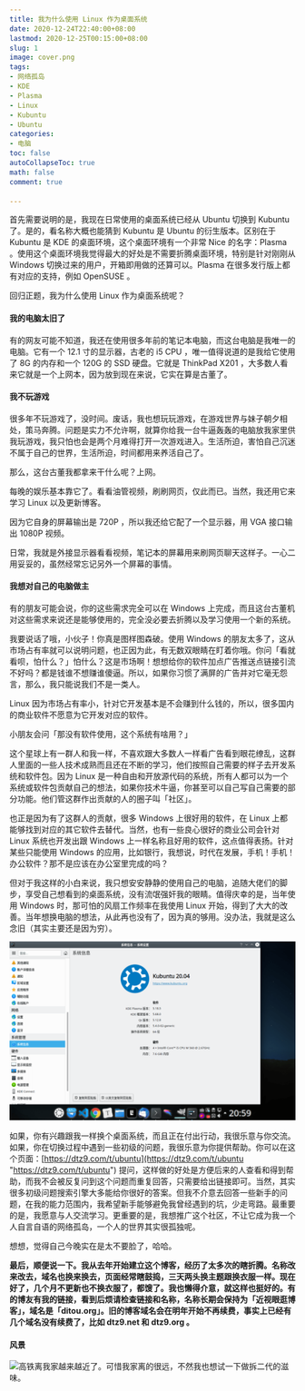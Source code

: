 ```yaml
---
title: 我为什么使用 Linux 作为桌面系统
date: 2020-12-24T22:40:00+08:00
lastmod: 2020-12-25T00:15:00+08:00
slug: 1
image: cover.png
tags:
- 网络孤岛
- KDE
- Plasma
- Linux
- Kubuntu
- Ubuntu
categories:
- 电脑
toc: false
autoCollapseToc: true
math: false
comment: true

---
```

首先需要说明的是，我现在日常使用的桌面系统已经从 Ubuntu 切换到 Kubuntu 了。是的，看名称大概也能猜到 Kubuntu 是 Ubuntu 的衍生版本。区别在于 Kubuntu 是 KDE 的桌面环境，这个桌面环境有一个非常 Nice 的名字：Plasma 。使用这个桌面环境我觉得最大的好处是不需要折腾桌面环境，特别是针对刚刚从 Windows 切换过来的用户，开箱即用做的还算可以。Plasma 在很多发行版上都有对应的支持，例如 OpenSUSE 。

回归正题，我为什么使用 Linux 作为桌面系统呢？

#### 我的电脑太旧了

有的网友可能不知道，我还在使用很多年前的笔记本电脑，而这台电脑是我唯一的电脑。它有一个 12.1 寸的显示器，古老的 i5 CPU ，唯一值得说道的是我给它使用了 8G 的内存和一个 120G 的 SSD 硬盘。它就是 ThinkPad X201 ，大多数人看来它就是一个上网本，因为放到现在来说，它实在算是古董了。

#### 我不玩游戏

很多年不玩游戏了，没时间。废话，我也想玩玩游戏，在游戏世界与妹子朝夕相处，策马奔腾。问题是实力不允许啊，就算你给我一台牛逼轰轰的电脑放我家里供我玩游戏，我只怕也会是两个月难得打开一次游戏进入。生活所迫，害怕自己沉迷不属于自己的世界，生活所迫，时间都用来养活自己了。

那么，这台古董我都拿来干什么呢？上网。

每晚的娱乐基本靠它了。看看油管视频，刷刷网页，仅此而已。当然，我还用它来学习 Linux 以及更新博客。

因为它自身的屏幕输出是 720P ，所以我还给它配了一个显示器，用 VGA 接口输出 1080P 视频。

日常，我就是外接显示器看看视频，笔记本的屏幕用来刷网页聊天这样子。一心二用妥妥的，虽然经常忘记另外一个屏幕的事情。

#### 我想对自己的电脑做主

有的朋友可能会说，你的这些需求完全可以在 Windows 上完成，而且这台古董机对这些需求来说还是能够使用的，完全没必要去折腾以及学习使用一个新的系统。

我要说话了哦，小伙子！你真是图样图森破。使用 Windows 的朋友太多了，这从市场占有率就可以说明问题，也正因为此，有无数双眼睛在盯着你哦。你问「看就看呗，怕什么？」怕什么？这是市场啊！想想给你的软件加点广告推送点链接引流不好吗？都是钱谁不想赚谁傻逼。所以，如果你习惯了满屏的广告并对它毫无怨言，那么，我只能说我们不是一类人。

Linux 因为市场占有率小，针对它开发基本是不会赚到什么钱的，所以，很多国内的商业软件不愿意为它开发对应的软件。

小朋友会问「那没有软件使用，这个系统有啥用？」

这个星球上有一群人和我一样，不喜欢跟大多数人一样看广告看到眼花缭乱，这群人里面的一些人技术成熟而且还在不断的学习，他们按照自己需要的样子去开发系统和软件包。因为 Linux 是一种自由和开放源代码的系统，所有人都可以为一个系统或软件包贡献自己的想法，如果你技术牛逼，你甚至可以自己写自己需要的部分功能。他们管这群作出贡献的人的圈子叫「社区」。

也正是因为有了这群人的贡献，很多 Windows 上很好用的软件，在 Linux 上都能够找到对应的其它软件去替代。当然，也有一些良心很好的商业公司会针对 Linux 系统也开发出跟 Windows 上一样名称且好用的软件，这点值得表扬。针对某些只能使用 Windows 的应用，比如银行，我想说，时代在发展，手机！手机！办公软件？那不是应该在办公室里完成的吗？

但对于我这样的小白来说，我只想安安静静的使用自己的电脑，追随大佬们的脚步，享受自己想看到的桌面系统，没有流氓强奸我的眼睛。值得庆幸的是，当年使用 Windows 时，那可怕的风扇工作频率在我使用 Linux 开始，得到了大大的改善。当年想换电脑的想法，从此再也没有了，因为真的够用。没办法，我就是这么念旧（其实主要还是因为穷）。



![](XXXX.png)



如果，你有兴趣跟我一样换个桌面系统，而且正在付出行动，我很乐意与你交流。如果，你在切换过程中遇到一些初级的问题，我很乐意为你提供帮助。你可以在这个页面：[https://dtz9.com/t/ubuntu](https://dtz9.com/t/ubuntu "https://dtz9.com/t/ubuntu") 提问，这样做的好处是方便后来的人查看和得到帮助，而我不会被反复问到这个问题而重复回答，只需要给出链接即可。当然，其实很多初级问题搜索引擎大多能给你很好的答案。但我不介意去回答一些新手的问题，在我的能力范围内，我希望新手能够避免我曾经遇到的坑，少走弯路。最重要的是，我愿意与人交流学习。更重要的是，我想推广这个社区，不让它成为我一个人自言自语的网络孤岛，一个人的世界其实很孤独呢。

想想，觉得自己今晚实在是太不要脸了，哈哈。

**最后，顺便说一下。我从去年开始建立这个博客，经历了太多次的瞎折腾。名称改来改去，域名也换来换去，页面经常瞎鼓捣，三天两头换主题跟换衣服一样。现在好了，几个月不更新也不换衣服了，都馊了。我也懒得介意，就这样也挺好的。有的博友有我的链接，看到后烦请检查链接和名称，名称长期会保持为「近视眼逛博客」，域名是「ditou.org」。旧的博客域名会在明年开始不再续费，事实上已经有几个域名没有续费了，比如 dtz9.net 和 dtz9.org 。**

#### 风景

![](https://img.dtz9.com/imgs/2020/12/26722c6e91b4e793.jpg)高铁离我家越来越近了。可惜我家离的很远，不然我也想试一下做拆二代的滋味。